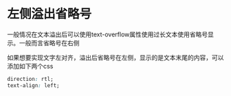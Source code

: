 # 左侧溢出省略号

一般情况在文本溢出后可以使用text-overflow属性使用过长文本使用省略号显示。一般而言省略号在右侧

如果想要实现文字左对齐，溢出后省略号在左侧，显示的是文本末尾的内容，可以添加如下两个css

```css
direction: rtl;
text-align: left;
```
